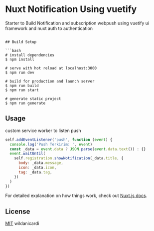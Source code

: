 # Nuxt Notification Using vuetify 

Starter to Build Notification and subscription webpush using vuetify ui framework and nuxt auth to authentication

```

## Build Setup

```bash
# install dependencies
$ npm install

# serve with hot reload at localhost:3000
$ npm run dev

# build for production and launch server
$ npm run build
$ npm run start

# generate static project
$ npm run generate
```
## Usage
custom service worker to listen push
```javascript
self.addEventListener('push', function (event) {
  console.log('Push Terkirim: ', event)
  const _data = event.data ? JSON.parse(event.data.text()) : {}
  event.waitUntil(
    self.registration.showNotification(_data.title, {
      body: _data.message,
      icon: _data.icon,
      tag: _data.tag,
    })
  )
})
```
For detailed explanation on how things work, check out [Nuxt.js docs](https://nuxtjs.org).

## License
[MIT](https://choosealicense.com/licenses/mit/)
wildanicardi
